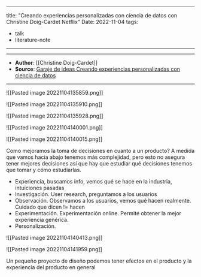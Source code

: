 
---
title: "Creando experiencias personalizadas con ciencia de datos con Christine Doig-Cardet Netflix"
Date: 2022-11-04
tags: 
- talk
- literature-note
---


***
- **Author**: [[Christine Doig-Cardet]]
- **Source**: [Garaje de ideas Creando experiencias personalizadas con ciencia de datos](https://www.linkedin.com/video/live/urn:li:ugcPost:6910288614576795648/)
***


![[Pasted image 20221104135859.png]]

![[Pasted image 20221104135910.png]]

![[Pasted image 20221104135928.png]]

![[Pasted image 20221104140001.png]]

![[Pasted image 20221104140015.png]]

Como mejoramos la toma de decisiones en cuanto a un producto? A medida que vamos hacia abajo tenemos más complejidad, pero esto no asegura tener mejores decisiones así que hay que estudiar qué decisiones tenemos que tomar y cómo estudiarlas. 
- Experiencia, buscamos info, vemos qué se hace en la industria, intuiciones pasadas
- Investigación. User research, preguntamos a los usuarios
- Observación. Observamos a los usuarios, vemos qué hacen realmente. Cuidado que dicen != hacen
- Experimentación. Experimentación online. Permite obtener la mejor experiencia genérica. 
- Personalización.

![[Pasted image 20221104140413.png]]


![[Pasted image 20221104141959.png]]

Un pequeño proyecto de diseño podemos tener efectos en el producto y la experiencia del producto en general

